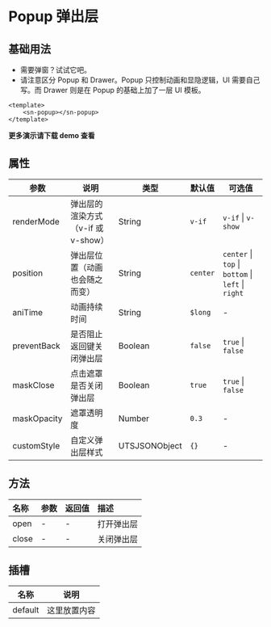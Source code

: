 # Popup 弹出层
## 基础用法
- 需要弹窗？试试它吧。
- 请注意区分 Popup 和 Drawer。Popup 只控制动画和显隐逻辑，UI 需要自己写。而 Drawer 则是在 Popup 的基础上加了一层 UI 模板。
```vue
<template>
	<sn-popup></sn-popup>
</template>
```
**更多演示请下载 demo 查看**


## 属性
| 参数        | 说明                               | 类型          | 默认值   | 可选值                                             |
| ----------- | ---------------------------------- | ------------- | -------- | -------------------------------------------------- |
| renderMode  | 弹出层的渲染方式（v-if 或 v-show） | String        | `v-if`   | `v-if` \| `v-show`                                 |
| position    | 弹出层位置（动画也会随之而变）     | String        | `center` | `center` \| `top` \| `bottom` \| `left` \| `right` |
| aniTime      | 动画持续时间                       | String        | `$long`  | -                                                  |
| preventBack | 是否阻止返回键关闭弹出层           | Boolean       | `false`  | `true` \| `false`                                  |
| maskClose   | 点击遮罩是否关闭弹出层             | Boolean       | `true`   | `true` \| `false`                                  |
| maskOpacity | 遮罩透明度                         | Number        | `0.3`    | -                                                  |
| customStyle | 自定义弹出层样式                   | UTSJSONObject | `{}`     | -                                                  |

## 方法
| 名称  | 参数 | 返回值 | 描述       |
| :---- | :--- | :----- | :--------- |
| open  | -    | -      | 打开弹出层 |
| close | -    | -      | 关闭弹出层 |


## 插槽

| 名称    | 说明         |
| ------- | ------------ |
| default | 这里放置内容 |

<DemoPhone name="sn-popup" />
